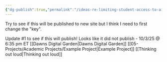 ```yaml
---
{"dg-publish":true,"permalink":"/ideas-re-limiting-student-access-to-ai/","created":"2025-10-03T09:56:35.080-04:00","updated":"2025-10-04T14:40:22.848-04:00"}
---
```


Try to see if this will be published to new site but I think I need to first change the "key".

Update #1 to see if this will publish!
Looks like it did not publish - 10/3/25 @ 6:35 pm ET
[[Dawns Digital Garden\|Dawns Digital Garden]]  [[05-Projects/Academic Projects/Example Project\|Example Project]] 
[[Thinking out loud\|Thinking out loud]] 
